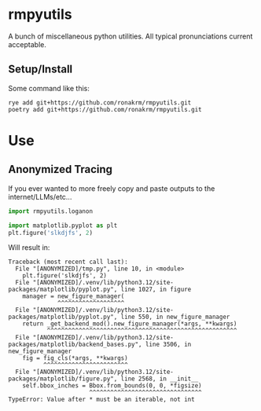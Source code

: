 # rmpyutils
A bunch of miscellaneous python utilities. All typical pronunciations current acceptable.

## Setup/Install
Some command like this:
```
rye add git+https://github.com/ronakrm/rmpyutils.git
poetry add git+https://github.com/ronakrm/rmpyutils.git
```

# Use
## Anonymized Tracing
If you ever wanted to more freely copy and paste outputs to the internet/LLMs/etc...
```python
import rmpyutils.loganon

import matplotlib.pyplot as plt
plt.figure('slkdjfs', 2)
```
Will result in:
```
Traceback (most recent call last):
  File "[ANONYMIZED]/tmp.py", line 10, in <module>
    plt.figure('slkdjfs', 2)
  File "[ANONYMIZED]/.venv/lib/python3.12/site-packages/matplotlib/pyplot.py", line 1027, in figure
    manager = new_figure_manager(
              ^^^^^^^^^^^^^^^^^^^
  File "[ANONYMIZED]/.venv/lib/python3.12/site-packages/matplotlib/pyplot.py", line 550, in new_figure_manager
    return _get_backend_mod().new_figure_manager(*args, **kwargs)
           ^^^^^^^^^^^^^^^^^^^^^^^^^^^^^^^^^^^^^^^^^^^^^^^^^^^^^^
  File "[ANONYMIZED]/.venv/lib/python3.12/site-packages/matplotlib/backend_bases.py", line 3506, in new_figure_manager
    fig = fig_cls(*args, **kwargs)
          ^^^^^^^^^^^^^^^^^^^^^^^^
  File "[ANONYMIZED]/.venv/lib/python3.12/site-packages/matplotlib/figure.py", line 2568, in __init__
    self.bbox_inches = Bbox.from_bounds(0, 0, *figsize)
                       ^^^^^^^^^^^^^^^^^^^^^^^^^^^^^^^^
TypeError: Value after * must be an iterable, not int
```

